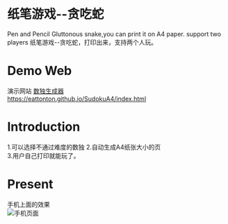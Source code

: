 # 纸笔游戏--贪吃蛇
Pen and Pencil Gluttonous snake,you can print it on A4 paper. support two players
纸笔游戏--贪吃蛇，打印出来，支持两个人玩。  

# Demo Web
演示网站 [数独生成器]("https://eattonton.github.io/SudokuA4/index.html")   
https://eattonton.github.io/SudokuA4/index.html

# Introduction
1.可以选择不通过难度的数独 
2.自动生成A4纸张大小的页  
3.用户自己打印就能玩了。  

# Present
手机上面的效果  
![手机页面](https://eattonton.github.io/SudokuA4/1.png)